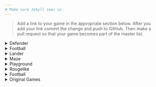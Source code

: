 ```yaml
---
# Make sure Jekyll sees us.
---
```


>Add a link to your game in the appropriate section below. After you add your link commit the change and push to GitHub. Then make a pull request so that your game becomes part of the master list.

<details>
  <summary markdown="span">
    Defender
  </summary>
  
</details>

<details>
  <summary markdown="span">
    Football
  </summary>
  
</details>

<details>
  <summary markdown="span">
    Lander
  </summary>
  
  * [Lander Example: Doug Urner](https://douglasurner.github.io/prototypes/Lander/index.html)
  
    This is a "plain vanilla" version of Lander that I built to test the Unity web build.
  
</details>

<details>
  <summary markdown="span">
    Maze
  </summary>
  
</details>

<details>
  <summary markdown="span">
    Playground
  </summary>
  
</details>

<details>
  <summary markdown="span">
    Rougelike
  </summary>
  
</details>

<details>
  <summary markdown="span">
    Football
  </summary>
  
</details>

<details>
  <summary markdown="span">
     Original Games
  </summary>
  
</details>
